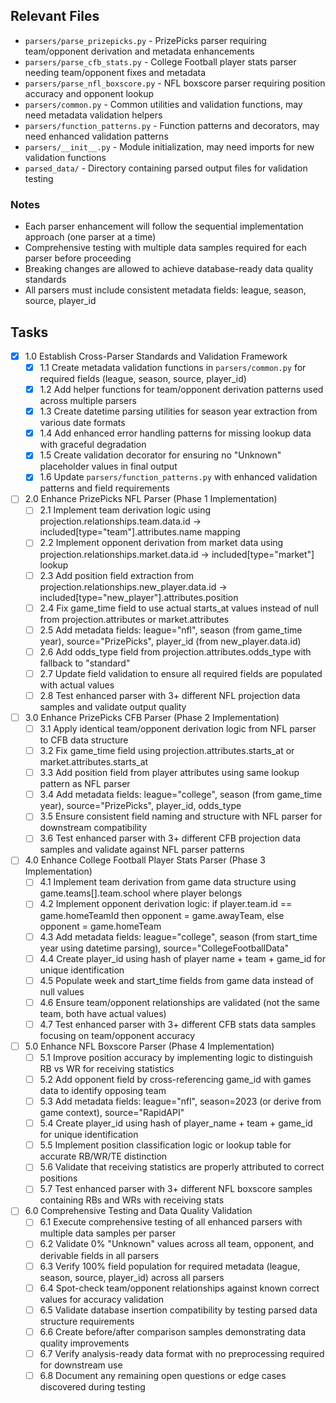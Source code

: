 ## Relevant Files

- `parsers/parse_prizepicks.py` - PrizePicks parser requiring team/opponent derivation and metadata enhancements
- `parsers/parse_cfb_stats.py` - College Football player stats parser needing team/opponent fixes and metadata
- `parsers/parse_nfl_boxscore.py` - NFL boxscore parser requiring position accuracy and opponent lookup
- `parsers/common.py` - Common utilities and validation functions, may need metadata validation helpers
- `parsers/function_patterns.py` - Function patterns and decorators, may need enhanced validation patterns
- `parsers/__init__.py` - Module initialization, may need imports for new validation functions
- `parsed_data/` - Directory containing parsed output files for validation testing

### Notes

- Each parser enhancement will follow the sequential implementation approach (one parser at a time)
- Comprehensive testing with multiple data samples required for each parser before proceeding
- Breaking changes are allowed to achieve database-ready data quality standards
- All parsers must include consistent metadata fields: league, season, source, player_id

## Tasks

- [x] 1.0 Establish Cross-Parser Standards and Validation Framework
  - [x] 1.1 Create metadata validation functions in `parsers/common.py` for required fields (league, season, source, player_id)
  - [x] 1.2 Add helper functions for team/opponent derivation patterns used across multiple parsers
  - [x] 1.3 Create datetime parsing utilities for season year extraction from various date formats
  - [x] 1.4 Add enhanced error handling patterns for missing lookup data with graceful degradation
  - [x] 1.5 Create validation decorator for ensuring no "Unknown" placeholder values in final output
  - [x] 1.6 Update `parsers/function_patterns.py` with enhanced validation patterns and field requirements

- [ ] 2.0 Enhance PrizePicks NFL Parser (Phase 1 Implementation)
  - [ ] 2.1 Implement team derivation logic using projection.relationships.team.data.id → included[type="team"].attributes.name mapping
  - [ ] 2.2 Implement opponent derivation from market data using projection.relationships.market.data.id → included[type="market"] lookup
  - [ ] 2.3 Add position field extraction from projection.relationships.new_player.data.id → included[type="new_player"].attributes.position
  - [ ] 2.4 Fix game_time field to use actual starts_at values instead of null from projection.attributes or market.attributes
  - [ ] 2.5 Add metadata fields: league="nfl", season (from game_time year), source="PrizePicks", player_id (from new_player.data.id)
  - [ ] 2.6 Add odds_type field from projection.attributes.odds_type with fallback to "standard"
  - [ ] 2.7 Update field validation to ensure all required fields are populated with actual values
  - [ ] 2.8 Test enhanced parser with 3+ different NFL projection data samples and validate output quality

- [ ] 3.0 Enhance PrizePicks CFB Parser (Phase 2 Implementation)
  - [ ] 3.1 Apply identical team/opponent derivation logic from NFL parser to CFB data structure
  - [ ] 3.2 Fix game_time field using projection.attributes.starts_at or market.attributes.starts_at
  - [ ] 3.3 Add position field from player attributes using same lookup pattern as NFL parser
  - [ ] 3.4 Add metadata fields: league="college", season (from game_time year), source="PrizePicks", player_id, odds_type
  - [ ] 3.5 Ensure consistent field naming and structure with NFL parser for downstream compatibility
  - [ ] 3.6 Test enhanced parser with 3+ different CFB projection data samples and validate against NFL parser patterns

- [ ] 4.0 Enhance College Football Player Stats Parser (Phase 3 Implementation)
  - [ ] 4.1 Implement team derivation from game data structure using game.teams[].team.school where player belongs
  - [ ] 4.2 Implement opponent derivation logic: if player.team.id == game.homeTeamId then opponent = game.awayTeam, else opponent = game.homeTeam
  - [ ] 4.3 Add metadata fields: league="college", season (from start_time year using datetime parsing), source="CollegeFootballData"
  - [ ] 4.4 Create player_id using hash of player name + team + game_id for unique identification
  - [ ] 4.5 Populate week and start_time fields from game data instead of null values
  - [ ] 4.6 Ensure team/opponent relationships are validated (not the same team, both have actual values)
  - [ ] 4.7 Test enhanced parser with 3+ different CFB stats data samples focusing on team/opponent accuracy

- [ ] 5.0 Enhance NFL Boxscore Parser (Phase 4 Implementation)
  - [ ] 5.1 Improve position accuracy by implementing logic to distinguish RB vs WR for receiving statistics
  - [ ] 5.2 Add opponent field by cross-referencing game_id with games data to identify opposing team
  - [ ] 5.3 Add metadata fields: league="nfl", season=2023 (or derive from game context), source="RapidAPI"
  - [ ] 5.4 Create player_id using hash of player_name + team + game_id for unique identification
  - [ ] 5.5 Implement position classification logic or lookup table for accurate RB/WR/TE distinction
  - [ ] 5.6 Validate that receiving statistics are properly attributed to correct positions
  - [ ] 5.7 Test enhanced parser with 3+ different NFL boxscore samples containing RBs and WRs with receiving stats

- [ ] 6.0 Comprehensive Testing and Data Quality Validation
  - [ ] 6.1 Execute comprehensive testing of all enhanced parsers with multiple data samples per parser
  - [ ] 6.2 Validate 0% "Unknown" values across all team, opponent, and derivable fields in all parsers
  - [ ] 6.3 Verify 100% field population for required metadata (league, season, source, player_id) across all parsers
  - [ ] 6.4 Spot-check team/opponent relationships against known correct values for accuracy validation
  - [ ] 6.5 Validate database insertion compatibility by testing parsed data structure requirements
  - [ ] 6.6 Create before/after comparison samples demonstrating data quality improvements
  - [ ] 6.7 Verify analysis-ready data format with no preprocessing required for downstream use
  - [ ] 6.8 Document any remaining open questions or edge cases discovered during testing